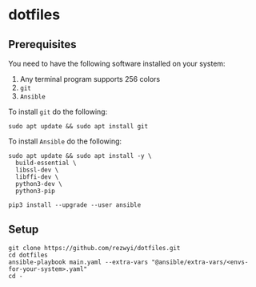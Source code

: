 # dotfiles

## Prerequisites

You need to have the following software installed on your system:

1. Any terminal program supports 256 colors
1. `git`
1. `Ansible`

To install `git` do the following:

```shell
sudo apt update && sudo apt install git
```

To install `Ansible` do the following:

```shell
sudo apt update && sudo apt install -y \
  build-essential \
  libssl-dev \
  libffi-dev \
  python3-dev \
  python3-pip

pip3 install --upgrade --user ansible
```

## Setup

```shell
git clone https://github.com/rezwyi/dotfiles.git
cd dotfiles
ansible-playbook main.yaml --extra-vars "@ansible/extra-vars/<envs-for-your-system>.yaml"
cd -
```
